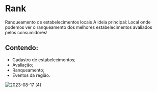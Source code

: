 # Rank
Ranqueamento de estabelecimentos locais
A ideia principal: Local onde podemos ver o ranqueamento dos melhores estabelecimentos avaliados pelos consumidores!<br>

## Contendo: 
* Cadastro de estabelecimentos;
* Avaliação;
* Ranqueamento;
* Eventos da região.
          

![2023-08-17 (4)](https://github.com/MoizesFerreir/Rank/assets/91918988/b260ee55-b5e9-4186-a09b-223b39ee6710)


